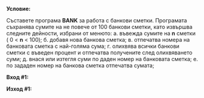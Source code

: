 **Условие:**

Съставете програма **BANK** за работа с банкови сметки. Програмата съхранява сумите на не повече от 100 банкови сметки, като извършва следните дейности, избрани от менюто:
а. въвежда сумите на **n** сметки ( 0 < **n** < 100);
б. добавя нова банкова сметка;
в. отпечатва номера на банковата сметка с най-голяма сума;
г. олихвява всички банкови сметки с въведен процент и отпечатва получените след олихвяването суми;
д. внася или изтегля суми по даден номер на банковата сметка;
е. по зададен номер на банкова сметка отпечатва сумата;

**Вход #1:**
	

**Изход #1:**

	